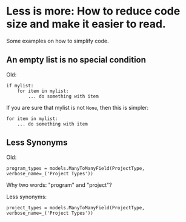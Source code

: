 # Less is more: How to reduce code size and make it easier to read.

Some examples on how to simplify code.

## An empty list is no special condition

Old:
```
if mylist:
    for item in mylist:
        ... do something with item
```

If you are sure that mylist is not `None`, then this is simpler:

```
for item in mylist:
    ... do something with item
```

## Less Synonyms

Old:
```
program_types = models.ManyToManyField(ProjectType, verbose_name=_('Project Types'))
```

Why two words: "program" and "project"?

Less synonyms:
```
project_types = models.ManyToManyField(ProjectType, verbose_name=_('Project Types'))
```





